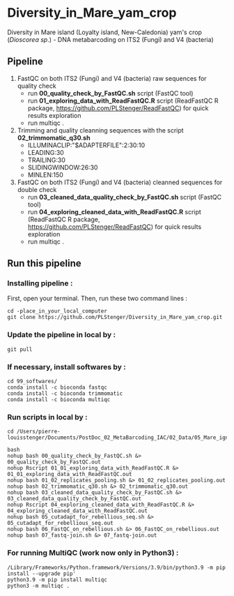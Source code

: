 # Diversity_in_Mare_yam_crop
Diversity in Mare island (Loyalty island, New-Caledonia) yam's crop (*Dioscorea sp*.) - DNA metabarcoding on ITS2 (Fungi) and V4 (bacteria)


## Pipeline

1. FastQC on both ITS2 (Fungi) and V4 (bacteria) raw sequences for quality check
     * run **00_quality_check_by_FastQC.sh** script (FastQC tool)
     * run **01_exploring_data_with_ReadFastQC.R** script (ReadFastQC R package, https://github.com/PLStenger/ReadFastQC) for quick results exploration 
     * run multiqc . 
2. Trimming and quality cleanning sequences with the script **02_trimmomatic_q30.sh**
     * ILLUMINACLIP:"$ADAPTERFILE":2:30:10
     * LEADING:30
     * TRAILING:30
     * SLIDINGWINDOW:26:30
     * MINLEN:150
3. FastQC on both ITS2 (Fungi) and V4 (bacteria) cleanned sequences for double check
     * run **03_cleaned_data_quality_check_by_FastQC.sh** script (FastQC tool)
     * run **04_exploring_cleaned_data_with_ReadFastQC.R** script (ReadFastQC R package, https://github.com/PLStenger/ReadFastQC) for quick results exploration 
     * run multiqc .

## Run this pipeline

### Installing pipeline :

First, open your terminal. Then, run these two command lines :

    cd -place_in_your_local_computer
    git clone https://github.com/PLStenger/Diversity_in_Mare_yam_crop.git

### Update the pipeline in local by :

    git pull
    
### If necessary, install softwares by :   

    cd 99_softwares/
    conda install -c bioconda fastqc
    conda install -c bioconda trimmomatic
    conda install -c bioconda multiqc

### Run scripts in local by :

    cd /Users/pierre-louisstenger/Documents/PostDoc_02_MetaBarcoding_IAC/02_Data/05_Mare_ignames/Diversity_in_Mare_yam_crop
    
    bash
    nohup bash 00_quality_check_by_FastQC.sh &> 00_quality_check_by_FastQC.out
    nohup Rscript 01_01_exploring_data_with_ReadFastQC.R &> 01_01_exploring_data_with_ReadFastQC.out
    nohup bash 01_02_replicates_pooling.sh &> 01_02_replicates_pooling.out
    nohup bash 02_trimmomatic_q30.sh &> 02_trimmomatic_q30.out
    nohup bash 03_cleaned_data_quality_check_by_FastQC.sh &> 03_cleaned_data_quality_check_by_FastQC.out
    nohup Rscript 04_exploring_cleaned_data_with_ReadFastQC.R &> 04_exploring_cleaned_data_with_ReadFastQC.out
    nohup bash 05_cutadapt_for_rebellious_seq.sh &> 05_cutadapt_for_rebellious_seq.out
    nohup bash 06_FastQC_on_rebellious.sh &> 06_FastQC_on_rebellious.out
    nohup bash 07_fastq-join.sh &> 07_fastq-join.out

### For running MultiQC (work now only in Python3) :

    /Library/Frameworks/Python.framework/Versions/3.9/bin/python3.9 -m pip install --upgrade pip' 
    python3.9 -m pip install multiqc
    python3 -m multiqc .
    

